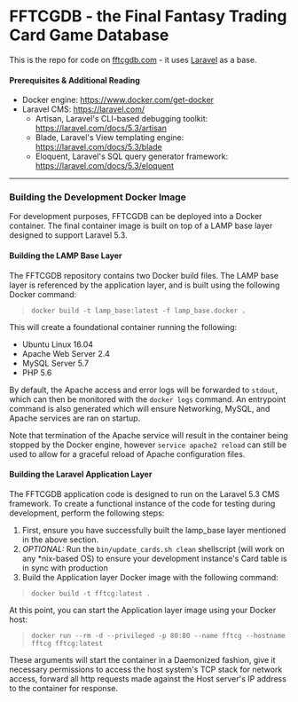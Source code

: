 # FFTCGDB - the Final Fantasy Trading Card Game Database
This is the repo for code on [fftcgdb.com](fftcgdb.com) - it uses [Laravel](https://laravel.com/) as a base.
#### Prerequisites & Additional Reading
- Docker engine: https://www.docker.com/get-docker
- Laravel CMS: https://laravel.com/
  - Artisan, Laravel's CLI-based debugging toolkit: https://laravel.com/docs/5.3/artisan
  - Blade, Laravel's View templating engine: https://laravel.com/docs/5.3/blade
  - Eloquent, Laravel's SQL query generator framework: https://laravel.com/docs/5.3/eloquent
-----
### Building the Development Docker Image
For development purposes, FFTCGDB can be deployed into a Docker container. The final container image is built on top of a LAMP base layer designed to support Laravel 5.3.
#### Building the LAMP Base Layer
The FFTCGDB repository contains two Docker build files. The LAMP base layer is referenced by the application layer, and is built using the following Docker command:

> `docker build -t lamp_base:latest -f lamp_base.docker .`

This will create a foundational container running the following:

 - Ubuntu Linux 16.04 
 - Apache Web Server 2.4
 - MySQL Server 5.7
 - PHP 5.6

By default, the Apache access and error logs will be forwarded to `stdout`, which can then be monitored with the `docker logs` command. An entrypoint command is also generated which will ensure Networking, MySQL, and Apache services are ran on startup.

Note that termination of the Apache service will result in the container being stopped by the Docker engine, however `service apache2 reload` can still be used to allow for a graceful reload of Apache configuration files.
#### Building the Laravel Application Layer
The FFTCGDB application code is designed to run on the Laravel 5.3 CMS framework. To create a functional instance of the code for testing during development, perform the following steps:

 1. First, ensure you have successfully built the lamp_base layer mentioned in the above section.
 2. *OPTIONAL:* Run the `bin/update_cards.sh clean` shellscript (will work on any *nix-based OS) to ensure your development instance's Card table is in sync with production
 3. Build the Application layer Docker image with the following command:

 >`docker build -t fftcg:latest .`

At this point, you can start the Application layer image using your Docker host:

> `docker run --rm -d --privileged -p 80:80 --name fftcg --hostname fftcg fftcg:latest`

These arguments will start the container in a Daemonized fashion, give it necessary permissions to access the host system's TCP stack for network access, forward all http requests made against the Host server's IP address to the container for response.
